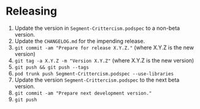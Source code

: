 Releasing
=========

 1. Update the version in `Segment-Crittercism.podspec` to a non-beta version.
 2. Update the `CHANGELOG.md` for the impending release.
 3. `git commit -am "Prepare for release X.Y.Z."` (where X.Y.Z is the new version)
 4. `git tag -a X.Y.Z -m "Version X.Y.Z"` (where X.Y.Z is the new version)
 5. `git push && git push --tags`
 6. `pod trunk push Segment-Crittercism.podspec --use-libraries`
 7. Update the version `Segment-Crittercism.podspec` to the next beta version.
 8. `git commit -am "Prepare next development version."`
 9. `git push`
